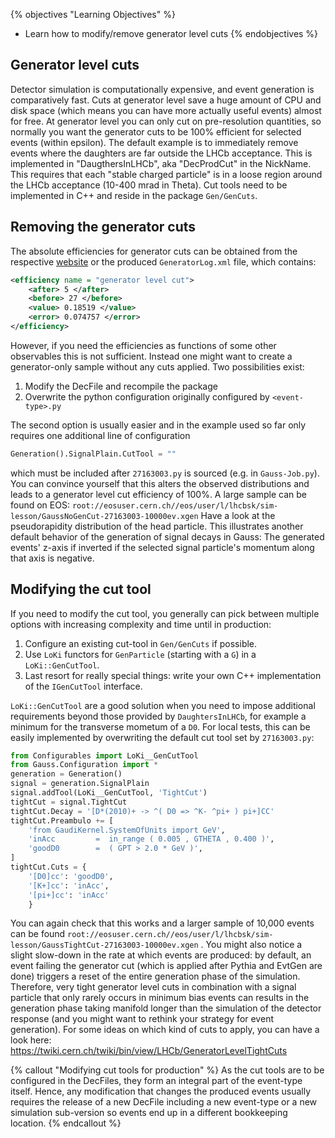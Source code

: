 {% objectives "Learning Objectives" %}
* Learn how to modify/remove generator level cuts
{% endobjectives %} 

## Generator level cuts

Detector simulation is computationally expensive, and event generation is comparatively fast. Cuts at generator level save a huge amount of CPU and disk space (which means you can have more actually useful events) almost for free. At generator level you can only cut on pre-resolution quantities, so normally you want the generator cuts to be 100% efficient for selected events (within epsilon). The default example is to immediately remove events where the daughters are far outside the LHCb acceptance.
This is implemented in "DaugthersInLHCb", aka "DecProdCut" in the NickName. This requires that each "stable charged particle" is in a loose region around the LHCb acceptance (10-400 mrad in Theta).
Cut tools need to be implemented in C++ and reside in the package `Gen/GenCuts`.

## Removing the generator cuts

The absolute efficiencies for generator cuts can be obtained from the respective [website](http://lhcbdoc.web.cern.ch/lhcbdoc/STATISTICS/SIM09STAT/index.shtml) or the produced `GeneratorLog.xml` file, which contains:
```xml
<efficiency name = "generator level cut">
    <after> 5 </after>
    <before> 27 </before>
    <value> 0.18519 </value>
    <error> 0.074757 </error>
</efficiency>
```
However, if you need the efficiencies as functions of some other observables this is not sufficient. Instead one might want to create a generator-only sample without any cuts applied. Two possibilities exist:

1. Modify the DecFile and recompile the package
2. Overwrite the python configuration originally configured by `<event-type>.py`

The second option is usually easier and in the example used so far only requires one additional line of configuration
```python
Generation().SignalPlain.CutTool = ""
```
which must be included after `27163003.py` is sourced (e.g. in `Gauss-Job.py`). You can convince yourself that this alters the observed
distributions and leads to a generator level cut efficiency of 100%. A large sample can be found on EOS: `root://eosuser.cern.ch//eos/user/l/lhcbsk/sim-lesson/GaussNoGenCut-27163003-10000ev.xgen`
Have a look at the pseudorapidity distribution of the head particle. This illustrates another default behavior of the generation of signal decays in Gauss: The generated events' z-axis if inverted if the selected signal particle's momentum along that axis is negative.


## Modifying the cut tool
If you need to modify the cut tool, you generally can pick between multiple options with increasing complexity and time until in production:

1. Configure an existing cut-tool in `Gen/GenCuts` if possible.
2. Use `LoKi` functors for `GenParticle` (starting with a `G`) in a `LoKi::GenCutTool`.
3. Last resort for really special things: write your own C++ implementation of the `IGenCutTool` interface.

`LoKi::GenCutTool` are a good solution when you need to impose additional requirements beyond those provided by `DaughtersInLHCb`, for example a minimum for the transverse mometum of a `D0`.
For local tests, this can be easily implemented by overwriting the default cut tool set by `27163003.py`:
```python
from Configurables import LoKi__GenCutTool
from Gauss.Configuration import *
generation = Generation()
signal = generation.SignalPlain
signal.addTool(LoKi__GenCutTool, 'TightCut')
tightCut = signal.TightCut
tightCut.Decay = '[D*(2010)+ -> ^( D0 => ^K- ^pi+ ) pi+]CC'
tightCut.Preambulo += [
    'from GaudiKernel.SystemOfUnits import GeV',
    'inAcc         =  in_range ( 0.005 , GTHETA , 0.400 )',
    'goodD0        =  ( GPT > 2.0 * GeV )',
]
tightCut.Cuts = {
    '[D0]cc': 'goodD0',
    '[K+]cc': 'inAcc',
    '[pi+]cc': 'inAcc'
    }
```
You can again check that this works and a larger sample of 10,000 events can be found `root://eosuser.cern.ch//eos/user/l/lhcbsk/sim-lesson/GaussTightCut-27163003-10000ev.xgen`
.
You might also notice a slight slow-down in the rate at which events are produced: by default, 
an event failing the generator cut (which is applied after Pythia and EvtGen are done) triggers a reset of
the entire generation phase of the simulation. Therefore, very tight generator level cuts in combination
with a signal particle that only rarely occurs in minimum bias events can results in the generation phase
taking manifold longer than the simulation of the detector response (and you might want to rethink your
strategy for event generation).
For some ideas on which kind of cuts to apply, you can have a look here: https://twiki.cern.ch/twiki/bin/view/LHCb/GeneratorLevelTightCuts

{% callout "Modifying cut tools for production" %}
As the cut tools are to be configured in the DecFiles, they form an integral part of the event-type itself.
Hence, any modification that changes the produced events usually requires the release of a new DecFile including a new event-type or a new simulation sub-version so events end up in a different bookkeeping location.
{% endcallout %} 
